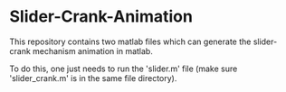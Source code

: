 # Slider-Crank-Animation
This repository contains two matlab files which can generate the slider-crank mechanism animation in matlab.

To do this, one just needs to run the 'slider.m' file (make sure 'slider_crank.m' is in the same file directory).
